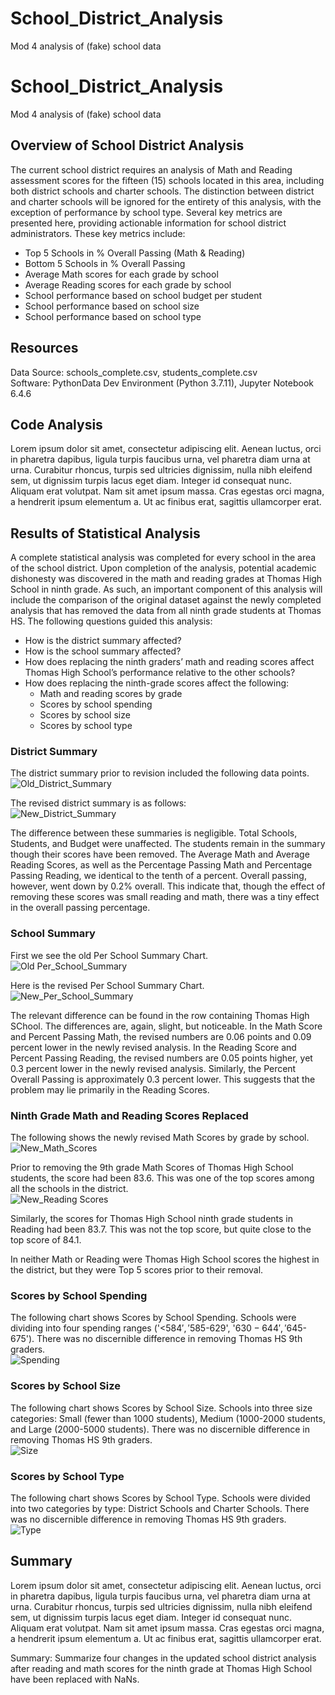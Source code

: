 # School_District_Analysis
Mod 4 analysis of (fake) school data

# School_District_Analysis
Mod 4 analysis of (fake) school data

## Overview of School District Analysis
The current school district requires an analysis of Math and Reading assessment scores for the fifteen (15) schools located in this area, including both district schools and charter schools. The distinction between district and charter schools will be ignored for the entirety of this analysis, with the exception of performance by school type. Several key metrics are presented here, providing actionable information for school district administrators. These key metrics include:  

* Top 5 Schools in % Overall Passing (Math & Reading)  
* Bottom 5 Schools in % Overall Passing  
* Average Math scores for each grade by school 
* Average Reading scores for each grade by school  
* School performance based on school budget per student
* School performance based on school size
* School performance based on school type

## Resources
Data Source: schools\_complete.csv, students_complete.csv  
Software: PythonData Dev Environment (Python 3.7.11), Jupyter Notebook 6.4.6


## Code Analysis
Lorem ipsum dolor sit amet, consectetur adipiscing elit. Aenean luctus, orci in pharetra dapibus, ligula turpis faucibus urna, vel pharetra diam urna at urna. Curabitur rhoncus, turpis sed ultricies dignissim, nulla nibh eleifend sem, ut dignissim turpis lacus eget diam. Integer id consequat nunc. Aliquam erat volutpat. Nam sit amet ipsum massa. Cras egestas orci magna, a hendrerit ipsum elementum a. Ut ac finibus erat, sagittis ullamcorper erat.  

## Results of Statistical Analysis
A complete statistical analysis was completed for every school in the area of the school district. Upon completion of the analysis, potential academic dishonesty was discovered in the math and reading grades at Thomas High School in ninth grade. As such, an important component of this analysis will include the comparison of the original dataset against the newly completed analysis that has removed the data from all ninth grade students at Thomas HS. The following questions guided this analysis: 

* How is the district summary affected?
* How is the school summary affected?
* How does replacing the ninth graders’ math and reading scores affect Thomas High School’s performance relative to the other schools?
* How does replacing the ninth-grade scores affect the following:
	* Math and reading scores by grade
	* Scores by school spending
	* Scores by school size
	* Scores by school type


### District Summary
The district summary prior to revision included the following data points.  
![Old_District_Summary](analysis/old_district_summary_png.png)

The revised district summary is as follows:  
![New_District_Summary](analysis/district_summary_df.png)

The difference between these summaries is negligible. Total Schools, Students, and Budget were unaffected. The students remain in the summary though their scores have been removed. The Average Math and Average Reading Scores, as well as the Percentage Passing Math and Percentage Passing Reading, we identical to the tenth of a percent. Overall passing, however, went down by 0.2% overall. This indicate that, though the effect of removing these scores was small reading and math, there was a tiny effect in the overall passing percentage.  

### School Summary
First we see the old Per School Summary Chart.  
![Old Per_School_Summary](analysis/old_per_school_summary.png)

Here is the revised Per School Summary Chart.  
![New_Per_School_Summary](analysis/per_school_summary_df.png)

The relevant difference can be found in the row containing Thomas High SChool. The differences are, again, slight, but noticeable. In the Math Score and Percent Passing Math, the revised numbers are 0.06 points and 0.09 percent lower in the newly revised analysis. In the Reading Score and Percent Passing Reading, the revised numbers are 0.05 points higher, yet 0.3 percent lower in the newly revised analysis. Similarly, the Percent Overall Passing is approximately 0.3 percent lower. This suggests that the problem may lie primarily in the Reading Scores.  

### Ninth Grade Math and Reading Scores Replaced
The following shows the newly revised Math Scores by grade by school.  
![New_Math_Scores](analysis/math_scores_by_grade.png)

Prior to removing the 9th grade Math Scores of Thomas High School students, the score had been 83.6. This was one of the top scores among all the schools in the district.  
![New_Reading Scores](analysis/reading_scores_by_grade.png)

Similarly, the scores for Thomas High School ninth grade students in Reading had been 83.7. This was not the top score, but quite close to the top score of 84.1. 

In neither Math or Reading were Thomas High School scores the highest in the district, but they were Top 5 scores prior to their removal.

### Scores by School Spending
The following chart shows Scores by School Spending. Schools were dividing into four spending ranges ('<$584', '$585-629', '$630-644', '$645-675'). There was no discernible difference in removing Thomas HS 9th graders.  
![Spending](analysis/spending_summary_df.png)

### Scores by School Size
The following chart shows Scores by School Size. Schools into three size categories: Small (fewer than 1000 students), Medium (1000-2000 students, and Large (2000-5000 students). There was no discernible difference in removing Thomas HS 9th graders.  
![Size](analysis/size_summary_df.png)

### Scores by School Type
The following chart shows Scores by School Type. Schools were divided into two categories by type: District Schools and Charter Schools. There was no discernible difference in removing Thomas HS 9th graders.  
![Type](analysis/type_summary_df.png)

## Summary
Lorem ipsum dolor sit amet, consectetur adipiscing elit. Aenean luctus, orci in pharetra dapibus, ligula turpis faucibus urna, vel pharetra diam urna at urna. Curabitur rhoncus, turpis sed ultricies dignissim, nulla nibh eleifend sem, ut dignissim turpis lacus eget diam. Integer id consequat nunc. Aliquam erat volutpat. Nam sit amet ipsum massa. Cras egestas orci magna, a hendrerit ipsum elementum a. Ut ac finibus erat, sagittis ullamcorper erat.  

Summary: Summarize four changes in the updated school district analysis after reading and math scores for the ninth grade at Thomas High School have been replaced with NaNs.
